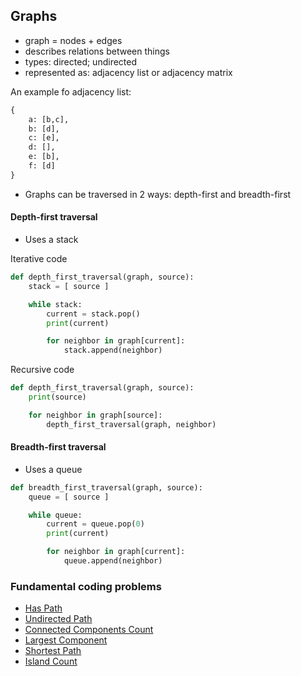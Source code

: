 ## Graphs

- graph = nodes + edges
- describes relations between things
- types: directed; undirected
- represented as: adjacency list or adjacency matrix

An example fo adjacency list:

```python
{
    a: [b,c],
    b: [d],
    c: [e],
    d: [],
    e: [b],
    f: [d]
}
```

- Graphs can be traversed in 2 ways: depth-first and breadth-first

#### Depth-first traversal

- Uses a stack

Iterative code

```python
def depth_first_traversal(graph, source):
    stack = [ source ]

    while stack:
        current = stack.pop()
        print(current)

        for neighbor in graph[current]:
            stack.append(neighbor)
```

Recursive code

```python
def depth_first_traversal(graph, source):
    print(source)

    for neighbor in graph[source]:
        depth_first_traversal(graph, neighbor)
```

#### Breadth-first traversal

- Uses a queue

```python
def breadth_first_traversal(graph, source):
    queue = [ source ]

    while queue:
        current = queue.pop(0)
        print(current)

        for neighbor in graph[current]:
            queue.append(neighbor)
```

### Fundamental coding problems

- [Has Path](hasPath.py)
- [Undirected Path](undirectedPath.py)
- [Connected Components Count](connectedComponentsCount.py)
- [Largest Component](largestComponent.py)
- [Shortest Path](shortestPath.py)
- [Island Count](islandCount.py)
